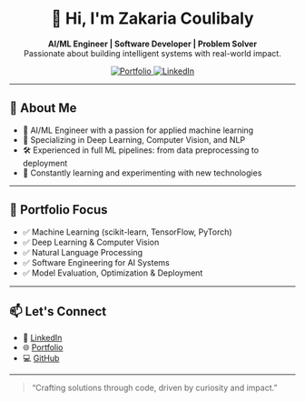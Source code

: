 <h1 align="center">👋 Hi, I'm Zakaria Coulibaly</h1>
<p align="center">
  <strong>AI/ML Engineer | Software Developer | Problem Solver</strong><br>
  Passionate about building intelligent systems with real-world impact.
</p>

<p align="center">
  <a href="https://codemon.io" target="_blank">
    <img src="https://img.shields.io/badge/🌐 Portfolio-000000?style=for-the-badge&logo=firefox&logoColor=white" alt="Portfolio" />
  </a>
  <a href="https://linkedin.com/in/codemon" target="_blank">
    <img src="https://img.shields.io/badge/LinkedIn-0A66C2?style=for-the-badge&logo=linkedin&logoColor=white" alt="LinkedIn" />
  </a>
</p>

---

## 🚀 About Me

- 🔬 AI/ML Engineer with a passion for applied machine learning
- 🧠 Specializing in Deep Learning, Computer Vision, and NLP
- 🛠️ Experienced in full ML pipelines: from data preprocessing to deployment
- 🎯 Constantly learning and experimenting with new technologies

---

## 🧠 Portfolio Focus

- ✅ Machine Learning (scikit-learn, TensorFlow, PyTorch)
- ✅ Deep Learning & Computer Vision
- ✅ Natural Language Processing
- ✅ Software Engineering for AI Systems
- ✅ Model Evaluation, Optimization & Deployment

---

## 📫 Let's Connect

- 💼 [LinkedIn](https://linkedin.com/in/yourprofile)
- 🌐 [Portfolio](https://your-portfolio-link.com)
- 💻 [GitHub](https://github.com/yourusername)

---

> “Crafting solutions through code, driven by curiosity and impact.”  
